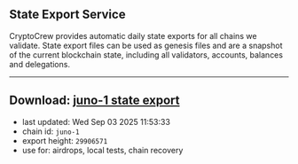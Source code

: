 ## State Export Service
CryptoCrew provides automatic daily state exports for all chains we validate. State export files can be used as genesis files and are a snapshot of the current blockchain state, including all validators, accounts, balances and delegations.

---
**Download: [juno-1 state export](https://dl-eu2.ccvalidators.com/SERVICE/juno/juno-1_export_29906571.json)**
---

- last updated: Wed Sep 03 2025 11:53:33
- chain id: `juno-1`
- export height: `29906571`
- use for: airdrops, local tests, chain recovery
